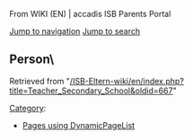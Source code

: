 From WIKI (EN) | accadis ISB Parents Portal

[Jump to navigation](/ISB-Eltern-wiki/en/Teacher_Secondary_School#mw-head) [Jump to search](/ISB-Eltern-wiki/en/Teacher_Secondary_School#searchInput)

## Person\ 

Retrieved from "[/ISB-Eltern-wiki/en/index.php?title=Teacher\_Secondary\_School&oldid=667](/ISB-Eltern-wiki/en/index.php?title=Teacher_Secondary_School&oldid=667)"

[Category](/ISB-Eltern-wiki/en/Special:Categories "Special:Categories"):

-   [Pages using DynamicPageList](/ISB-Eltern-wiki/en/index.php?title=Category:Pages_using_DynamicPageList&action=edit&redlink=1 "Category:Pages using DynamicPageList (page does not exist)")